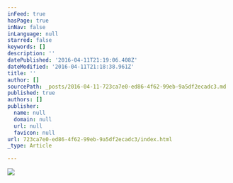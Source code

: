 ```yaml
---
inFeed: true
hasPage: true
inNav: false
inLanguage: null
starred: false
keywords: []
description: ''
datePublished: '2016-04-11T21:19:06.408Z'
dateModified: '2016-04-11T21:18:38.961Z'
title: ''
author: []
sourcePath: _posts/2016-04-11-723ca7e0-ed86-4f62-99eb-9a5df2ecadc3.md
published: true
authors: []
publisher:
  name: null
  domain: null
  url: null
  favicon: null
url: 723ca7e0-ed86-4f62-99eb-9a5df2ecadc3/index.html
_type: Article

---
```

![](https://the-grid-user-content.s3-us-west-2.amazonaws.com/72798d5a-c1b9-4966-ba90-81144b1bac8d.jpg)